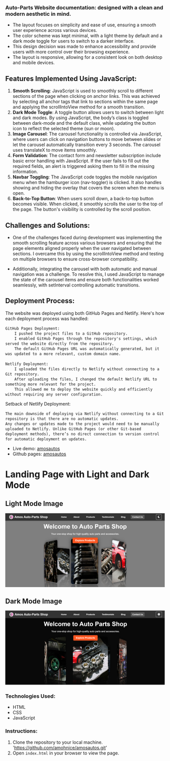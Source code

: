 ### Auto-Parts Website documentation: **designed with a clean and modern aesthetic in mind.**

- The layout focuses on simplicity and ease of use, ensuring a smooth user experience across various devices.
- The color scheme was kept minimal, with a light theme by default and a dark mode toggle for users to switch to a darker interface.
- This design decision was made to enhance accessibility and provide users with more control over their browsing experience.
- The layout is responsive, allowing for a consistent look on both desktop and mobile devices.

## Features Implemented Using JavaScript:

1. **Smooth Scrolling**: JavaScript is used to smoothly scroll to different sections of the page when clicking on anchor links. This was achieved by selecting all anchor tags that link to sections within the same page and applying the scrollIntoView method for a smooth transition.
2. **Dark Mode Toggle**: A toggle button allows users to switch between light and dark modes. By using JavaScript, the body’s class is toggled between dark-mode and the default class, while updating the button icon to reflect the selected theme (sun or moon).
3. **Image Carousel**: The carousel functionality is controlled via JavaScript, where users can click on navigation buttons to move between slides or let the carousel automatically transition every 3 seconds. The carousel uses translateX to move items smoothly.
4. **Form Validation**: The contact form and newsletter subscription include basic error handling with JavaScript. If the user fails to fill out the required fields, an alert is triggered asking them to fill in the missing information.
5. **Navbar Toggling**: The JavaScript code toggles the mobile navigation menu when the hamburger icon (nav-toggler) is clicked. It also handles showing and hiding the overlay that covers the screen when the menu is open.
6. **Back-to-Top Button**: When users scroll down, a back-to-top button becomes visible. When clicked, it smoothly scrolls the user to the top of the page. The button's visibility is controlled by the scroll position.

## Challenges and Solutions:

- One of the challenges faced during development was implementing the smooth scrolling feature across various browsers and ensuring that the page elements aligned properly when the user navigated between sections. I overcame this by using the scrollIntoView method and testing on multiple browsers to ensure cross-browser compatibility.

- Additionally, integrating the carousel with both automatic and manual navigation was a challenge. To resolve this, I used JavaScript to manage the state of the carousel items and ensure both functionalities worked seamlessly, with setInterval controlling automatic transitions.

## Deployment Process:
The website was deployed using both GitHub Pages and Netlify. Here's how each deployment process was handled:

    GitHub Pages Deployment:
        I pushed the project files to a GitHub repository.
        I enabled GitHub Pages through the repository's settings, which served the website directly from the repository.
        The default GitHub Pages URL was automatically generated, but it was updated to a more relevant, custom domain name.

    Netlify Deployment:
        I uploaded the files directly to Netlify without connecting to a Git repository.
        After uploading the files, I changed the default Netlify URL to something more relevant for the project.
        This allowed me to deploy the website quickly and efficiently without requiring any server configuration.

Setback of Netlify Deployment:

    The main downside of deploying via Netlify without connecting to a Git repository is that there are no automatic updates.
    Any changes or updates made to the project would need to be manually uploaded to Netlify. Unlike GitHub Pages (or other Git-based deployment methods), there’s no direct connection to version control for automatic deployment on updates.

- Live demo: [amosautos](https://amosautos.netlify.app/)
- Github pages: [amosautos](https://amohnice.github.io/amosautos/)

# Landing Page with Light and Dark Mode
## Light Mode Image

![Light Mode](assets/images/Landing%20page/light-mode.png)

## Dark Mode Image

![Dark Mode](assets/images/Landing%20page/dark-mode.png)

### Technologies Used:
- HTML
- CSS
- JavaScript

### Instructions:
1. Clone the repository to your local machine. 'https://github.com/amohnice/amosautos.git'
2. Open `index.html` in your browser to view the page.

